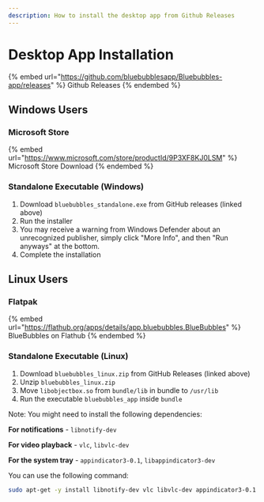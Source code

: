 ```yaml
---
description: How to install the desktop app from Github Releases
---
```


# Desktop App Installation

{% embed url="https://github.com/bluebubblesapp/Bluebubbles-app/releases" %}
Github Releases
{% endembed %}

## Windows Users

### Microsoft Store

{% embed url="https://www.microsoft.com/store/productId/9P3XF8KJ0LSM" %}
Microsoft Store Download
{% endembed %}

### Standalone Executable (Windows)

1. Download `bluebubbles_standalone.exe` from GitHub releases (linked above)
2. Run the installer
3. You may receive a warning from Windows Defender about an unrecognized publisher, simply click "More Info", and then "Run anyways" at the bottom.
4. Complete the installation

## Linux Users

### Flatpak

{% embed url="https://flathub.org/apps/details/app.bluebubbles.BlueBubbles" %}
BlueBubbles on Flathub
{% endembed %}

### Standalone Executable (Linux)

1. Download `bluebubbles_linux.zip` from GitHub Releases (linked above)
2. Unzip `bluebubbles_linux.zip`
3. Move `libobjectbox.so` from `bundle/lib` in bundle to `/usr/lib`
4. Run the executable `bluebubbles_app` inside `bundle`

Note: You might need to install the following dependencies:&#x20;

**For notifications** - `libnotify-dev`&#x20;

**For video playback** - `vlc`, `libvlc-dev`

**For the system tray** - `appindicator3-0.1`, `libappindicator3-dev`

You can use the following command:

```bash
sudo apt-get -y install libnotify-dev vlc libvlc-dev appindicator3-0.1 libappindicator3-dev
```
